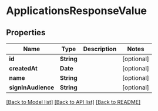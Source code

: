 # ApplicationsResponseValue

## Properties
Name | Type | Description | Notes
------------ | ------------- | ------------- | -------------
**id** | **String** |  | [optional] 
**createdAt** | **Date** |  | [optional] 
**name** | **String** |  | [optional] 
**signInAudience** | **String** |  | [optional] 

[[Back to Model list]](../README.md#documentation-for-models) [[Back to API list]](../README.md#documentation-for-api-endpoints) [[Back to README]](../README.md)


